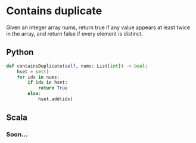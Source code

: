 # Contains duplicate

Given an integer array nums, return true if any value appears at least twice in the array, and return false if every element is distinct.

## Python

```python
def containsDuplicate(self, nums: List[int]) -> bool:
    hset = set()
    for idx in nums:
        if idx in hset:
            return True
        else:
            hset.add(idx)
```

## Scala
### Soon...